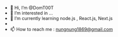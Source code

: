 - 👋 Hi, I’m @DomT00T
- 👀 I’m interested in ...
- 🌱 I’m currently learning node.js , React.js, Next.js
- 
- 📫 How to reach me : nungnung1869@gmail.com

<!---
DomT00T/DomT00T is a ✨ special ✨ repository because its `README.md` (this file) appears on your GitHub profile.
You can click the Preview link to take a look at your changes.
--->
